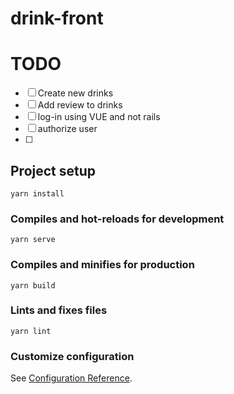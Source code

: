 # drink-front

# TODO
* [ ] Create new drinks
* [ ] Add review to drinks
* [ ] log-in using VUE and not rails
* [ ] authorize user
* [ ] 

## Project setup
```
yarn install
```

### Compiles and hot-reloads for development
```
yarn serve
```

### Compiles and minifies for production
```
yarn build
```

### Lints and fixes files
```
yarn lint
```

### Customize configuration
See [Configuration Reference](https://cli.vuejs.org/config/).
